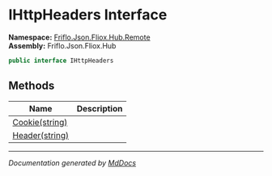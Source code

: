 ﻿<!--  
  <auto-generated>   
    The contents of this file were generated by a tool.  
    Changes to this file may be list if the file is regenerated  
  </auto-generated>   
-->

# IHttpHeaders Interface

**Namespace:** [Friflo.Json.Fliox.Hub.Remote](../index.md)  
**Assembly:** Friflo.Json.Fliox.Hub

```csharp
public interface IHttpHeaders
```

## Methods

| Name                                | Description |
| ----------------------------------- | ----------- |
| [Cookie(string)](methods/Cookie.md) |             |
| [Header(string)](methods/Header.md) |             |

___

*Documentation generated by [MdDocs](https://github.com/ap0llo/mddocs)*
